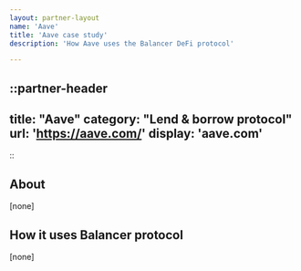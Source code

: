 ```yaml
---
layout: partner-layout
name: 'Aave'
title: 'Aave case study'
description: 'How Aave uses the Balancer DeFi protocol'

---
```


::partner-header
---
title: "Aave"
category: "Lend & borrow protocol"
url: 'https://aave.com/'
display: 'aave.com'
---
::

## About

[none]

## How it uses Balancer protocol

[none]